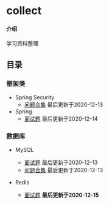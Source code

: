 # collect

#### 介绍
学习资料整理


## 目录
### 框架类
+ Spring Security
  - [问题合集](note/security/问题合集.md)  最后更新于2020-12-13  
+ Spring
  - [面试题](note/spring/面试题.md)  最后更新于2020-12-14  

### 数据库
+ MySQL
  - [面试题](note/mysql/面试题.md)  最后更新于2020-12-13  
  - [问题合集](note/mysql/问题合集.md)  最后更新于2020-12-13  

+ Redis
  - [面试题](note/redis/面试题.md)  **最后更新于2020-12-15**  

